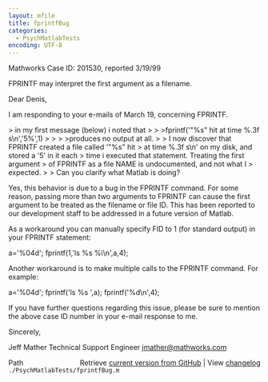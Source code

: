 ```yaml
---
layout: mfile
title: fprintfBug
categories:
  - PsychMatlabTests
encoding: UTF-8
---
```


Mathworks Case ID:  201530, reported 3/19/99

FPRINTF may interpret the first argument as a filename.

Dear Denis,

I am responding to your e-mails of March 19, concerning FPRINTF.

\> in my first message (below) i noted that
\>
\> \>fprintf('"%s" hit at time %.3f s\\n','5%',1)
\> \>
\> \>produces no output at all.
\>
\> I now discover that FPRINTF created a file called '"%s" hit
\> at time %.3f s\\n' on my disk, and stored a '5' in it each
\> time i executed that statement. Treating the first argument
\> of FPRINTF as a file NAME is undocumented, and not what I
\> expected.
\>
\> Can you clarify what Matlab is doing?

Yes, this behavior is due to a bug in the FPRINTF command.  For some
reason, passing more than two arguments to FPRINTF can cause the first
argument to be treated as the filename or file ID.  This has been reported
to our development staff to be addressed in a future version of Matlab.

As a workaround you can manually specify FID to 1 (for standard output) in
your FPRINTF statement:

  a='%04d';
  fprintf(1,'ls %s %i\\n',a,4);

Another workaround is to make multiple calls to the FPRINTF command.  For
example:

  a='%04d';
  fprintf('ls %s ',a);
  fprintf('%d\\n',4);

If you have further questions regarding this issue, please be sure to
mention the above case ID number in your e-mail response to me.

Sincerely,

Jeff Mather
Technical Support Engineer
jmather@mathworks.com


<div class="code_header" style="text-align:right;">
  <span style="float:left;">Path&nbsp;&nbsp;</span> <span class="counter">Retrieve <a href=
  "https://raw.github.com/Psychtoolbox-3/Psychtoolbox-3/beta/./PsychMatlabTests/fprintfBug.m">current version from GitHub</a> | View <a href=
  "https://github.com/Psychtoolbox-3/Psychtoolbox-3/commits/beta/./PsychMatlabTests/fprintfBug.m">changelog</a></span>
</div>
<div class="code">
  <code>./PsychMatlabTests/fprintfBug.m</code>
</div>
